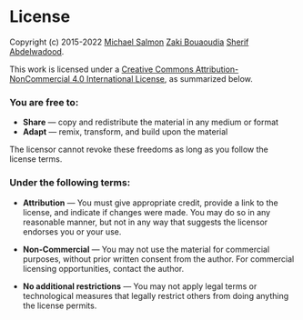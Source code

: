 # License

Copyright (c) 2015-2022 [Michael Salmon](mailto:ms4697@georgetown.edu) [Zaki Bouaoudia](mailto:zb127@georgetown.edu) [Sherif Abdelwadood](mailto:sma337@georgetown.edu).

This work is licensed under a [Creative Commons Attribution-NonCommercial 4.0 International License](http://creativecommons.org/licenses/by-nc/4.0/), as summarized below.


### You are free to:

  + **Share** — copy and redistribute the material in any medium or format
  + **Adapt** — remix, transform, and build upon the material

The licensor cannot revoke these freedoms as long as you follow the license terms.

### Under the following terms:

  + **Attribution** — You must give appropriate credit, provide a link to the license, and indicate if changes were made. You may do so in any reasonable manner, but not in any way that suggests the licensor endorses you or your use.

  + **Non-Commercial** — You may not use the material for commercial purposes, without prior written consent from the author. For commercial licensing opportunities, contact the author.

  + **No additional restrictions** — You may not apply legal terms or technological measures that legally restrict others from doing anything the license permits.